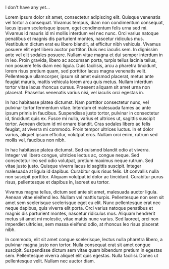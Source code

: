 I don't have any yet...

Lorem ipsum dolor sit amet, consectetur adipiscing elit. Quisque venenatis vel tortor a consequat. Vivamus tempus, diam non condimentum consequat, lacus ipsum scelerisque ipsum, eget condimentum felis urna sed mi. Vivamus id mauris id mi mollis interdum vel nec nunc. Orci varius natoque penatibus et magnis dis parturient montes, nascetur ridiculus mus. Vestibulum dictum erat eu libero blandit, at efficitur nibh vehicula. Vivamus posuere elit eget libero auctor porttitor. Duis nec iaculis sem. In dignissim ante vel elit sodales posuere. Nullam vitae magna et dui semper interdum in in leo. Proin gravida, libero ac accumsan porta, turpis tellus lacinia tellus, non posuere felis diam nec ligula. Duis facilisis, arcu a pharetra tincidunt, lorem risus pretium quam, sed porttitor lacus magna venenatis velit. Pellentesque ullamcorper, ipsum sit amet euismod placerat, metus ante feugiat mauris, mattis vehicula lorem arcu quis metus. Nullam interdum tortor vitae lacus rhoncus cursus. Praesent aliquam sit amet urna non placerat. Phasellus venenatis varius nisi, vel iaculis orci egestas in.

In hac habitasse platea dictumst. Nam porttitor consectetur nunc, vel pulvinar tortor fermentum vitae. Interdum et malesuada fames ac ante ipsum primis in faucibus. Suspendisse justo tortor, pulvinar in consectetur id, tincidunt quis ex. Fusce mi nulla, varius et ultrices ut, sagittis suscipit tortor. Aenean dictum id mi ornare blandit. Cras sodales libero ac felis feugiat, at viverra mi commodo. Proin tempor ultrices luctus. In et dolor varius, aliquet ipsum efficitur, volutpat eros. Nullam orci enim, rutrum sed mollis vel, faucibus non nibh.

In hac habitasse platea dictumst. Sed euismod blandit odio at viverra. Integer vel libero congue, ultricies lectus ac, congue neque. Sed consectetur leo sed odio volutpat, pretium maximus neque rutrum. Sed vitae justo justo. Quisque viverra lacus id sagittis suscipit. Integer malesuada at ligula id dapibus. Curabitur quis risus felis. Ut convallis nulla non suscipit porttitor. Aliquam volutpat id dolor ac tincidunt. Curabitur purus risus, pellentesque et dapibus in, laoreet eu tortor.

Vivamus magna tellus, dictum sed ante sit amet, malesuada auctor ligula. Aenean vitae eleifend leo. Nullam vel mattis turpis. Pellentesque non sem sit amet sem scelerisque scelerisque eget eu elit. Nunc pellentesque erat nec neque dapibus, quis viverra elit porta. Orci varius natoque penatibus et magnis dis parturient montes, nascetur ridiculus mus. Aliquam hendrerit metus sit amet mi molestie, vitae mattis nunc varius. Sed laoreet, orci non imperdiet ultricies, sem massa eleifend odio, at rhoncus leo risus placerat nibh.

In commodo, elit sit amet congue scelerisque, lectus nulla pharetra libero, a pulvinar magna justo non tortor. Nulla consequat erat sit amet congue suscipit. Suspendisse dictum sem vitae quam bibendum pretium in egestas sem. Pellentesque viverra aliquet elit quis egestas. Nulla facilisi. Donec ut pellentesque velit. Nullam nec auctor diam.
